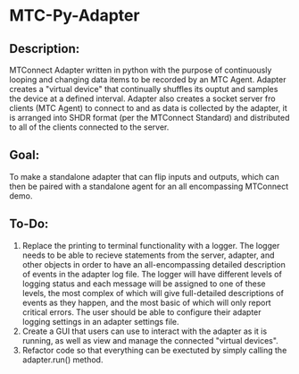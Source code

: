 # MTC-Py-Adapter
## Description:
MTConnect Adapter written in python with the purpose of continuously looping and changing data items to be recorded by an MTC Agent. Adapter creates a "virtual device" that continually shuffles its ouptut and samples the device at a defined interval. Adapter also creates a socket server fro clients (MTC Agent) to connect to and as data is collected by the adapter, it is arranged into SHDR format (per the MTConnect Standard) and distributed to all of the clients connected to the server.

## Goal: 
To make a standalone adapter that can flip inputs and outputs, which can then be paired with a standalone agent for an all encompassing MTConnect demo.

## To-Do:
1. Replace the printing to terminal functionality with a logger. The logger needs to be able to recieve statements from the server, adapter, and other objects in order to have an all-encompassing detailed description of events in the adapter log file. The logger will have different levels of logging status and each message will be assigned to one of these levels, the most complex of which will give full-detailed descriptions of events as they happen, and the most basic of which will only report critical errors. The user should be able to configure their adapter logging settings in an adapter settings file.
2. Create a GUI that users can use to interact with the adapter as it is running, as well as view and manage the connected "virtual devices".
3. Refactor code so that everything can be exectuted by simply calling the adapter.run() method.